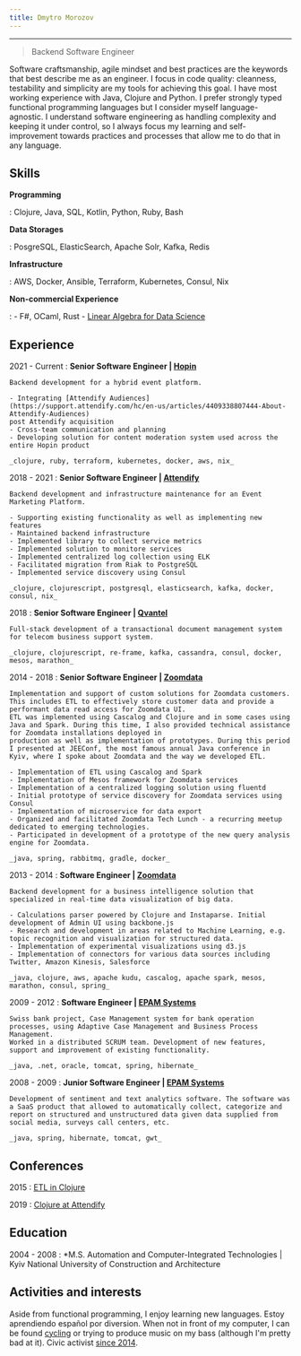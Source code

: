 ```yaml
---
title: Dmytro Morozov
---
```


----

>  Backend Software Engineer

Software craftsmanship, agile mindset and best practices are the keywords that best describe me as an engineer.
I focus in code quality: cleanness, testability and simplicity are my tools for achieving this goal.
I have most working experience with Java, Clojure and Python. I prefer strongly typed functional programming languages 
but I consider myself language-agnostic. I understand software engineering as handling complexity 
and keeping it under control, so I always focus my learning and self-improvement towards practices 
and processes that allow me to do that in any language.

Skills
--------------------
**Programming**

:   Clojure, Java, SQL, Kotlin, Python, Ruby, Bash

**Data Storages**

:   PosgreSQL, ElasticSearch, Apache Solr, Kafka, Redis

**Infrastructure**

:   AWS, Docker, Ansible, Terraform, Kubernetes, Consul, Nix

**Non-commercial Experience**

:    - F#, OCaml, Rust
     - [Linear Algebra for Data Science](https://user.fm/files/v2-e783da7278612d3e1d197d8d4094ff29/Morozov%20Dmytro.jpg)

Experience
--------------------
2021 - Current
:   **Senior Software Engineer | [Hopin](https://hopin.com)**

    Backend development for a hybrid event platform.

    - Integrating [Attendify Audiences](https://support.attendify.com/hc/en-us/articles/4409338807444-About-Attendify-Audiences) 
    post Attendify acquisition
    - Cross-team communication and planning
    - Developing solution for content moderation system used across the entire Hopin product

    _clojure, ruby, terraform, kubernetes, docker, aws, nix_

2018 - 2021
:   **Senior Software Engineer | [Attendify](https://attendify.com)**

    Backend development and infrastructure maintenance for an Event Marketing Platform.

    - Supporting existing functionality as well as implementing new features
    - Maintained backend infrastructure
    - Implemented library to collect service metrics
    - Implemented solution to monitore services
    - Implemented centralized log collection using ELK
    - Facilitated migration from Riak to PostgreSQL
    - Implemented service discovery using Consul

    _clojure, clojurescript, postgresql, elasticsearch, kafka, docker, consul, nix_

2018
:   **Senior Software Engineer | [Qvantel](https://qvantel.com)**

    Full-stack development of a transactional document management system for telecom business support system.

    _clojure, clojurescript, re-frame, kafka, cassandra, consul, docker, mesos, marathon_

2014 - 2018
:   **Senior Software Engineer | [Zoomdata](https://en.wikipedia.org/wiki/Zoomdata)**

    Implementation and support of custom solutions for Zoomdata customers. This includes ETL to effectively store customer data and provide a performant data read access for Zoomdata UI.
    ETL was implemented using Cascalog and Clojure and in some cases using Java and Spark. During this time, I also provided technical assistance for Zoomdata installations deployed in 
    production as well as implementation of prototypes. During this period I presented at JEEConf, the most famous annual Java conference in Kyiv, where I spoke about Zoomdata and the way we developed ETL.

    - Implementation of ETL using Cascalog and Spark
    - Implementation of Mesos framework for Zoomdata services
    - Implementation of a centralized logging solution using fluentd
    - Initial prototype of service discovery for Zoomdata services using Consul
    - Implementation of microservice for data export
    - Organized and facilitated Zoomdata Tech Lunch - a recurring meetup dedicated to emerging technologies.
    - Participated in development of a prototype of the new query analysis engine for Zoomdata.

    _java, spring, rabbitmq, gradle, docker_

2013 - 2014
:   **Software Engineer | [Zoomdata](https://en.wikipedia.org/wiki/Zoomdata)**

    Backend development for a business intelligence solution that specialized in real-time data visualization of big data.

    - Calculations parser powered by Clojure and Instaparse. Initial development of Admin UI using backbone.js
    - Research and development in areas related to Machine Learning, e.g. topic recognition and visualization for structured data.
    - Implementation of experimental visualizations using d3.js
    - Implementation of connectors for various data sources including Twitter, Amazon Kinesis, Salesforce

    _java, clojure, aws, apache kudu, cascalog, apache spark, mesos, marathon, consul, spring_


2009 - 2012
:   **Software Engineer | [EPAM Systems](https://www.epam.com/)**

    Swiss bank project, Case Management system for bank operation processes, using Adaptive Case Management and Business Process Management.
    Worked in a distributed SCRUM team. Development of new features, support and improvement of existing functionality.

    _java, .net, oracle, tomcat, spring, hibernate_

2008 - 2009
:   **Junior Software Engineer | [EPAM Systems](https://www.epam.com/)**

    Development of sentiment and text analytics software. The software was a SaaS product that allowed to automatically collect, categorize and report on structured and unstructured data given data supplied from social media, surveys call centers, etc.

    _java, spring, hibernate, tomcat, gwt_

Conferences
-----------
2015
:    [ETL in Clojure](https://jeeconf.com/speaker/dmitriy-morozov/)

2019
:    [Clojure at Attendify](https://www.youtube.com/watch?v=j9hbe9QAr_U)

Education
---------
2004 - 2008
:   *M.S. Automation and Computer-Integrated Technologies | Kyiv National University of Construction and Architecture

Activities and interests
------------------------

Aside from functional programming, I enjoy learning new languages. Estoy aprendiendo español por diversion.
When not in front of my computer, I can be found [cycling](https://www.strava.com/athletes/4646191)
or trying to produce music on my bass (although I'm pretty bad at it). Civic activist [since 2014](https://en.wikipedia.org/wiki/Euromaidan).

